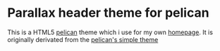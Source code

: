 # Parallax header theme for pelican
This is a HTML5 [pelican](https://github.com/getpelican/pelican) theme which i use for my own [homepage](http://samulil.kapsi.fi). It is originally derivated from the [pelican's simple theme](https://github.com/getpelican/pelican/tree/master/pelican/themes/simple)
